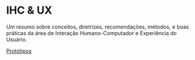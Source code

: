 # IHC & UX

Um resumo sobre conceitos, diretrizes, recomendações, métodos, e boas práticas da área de Interação Humano-Computador e Experiência do Usuário.


[Protótipos](docs/prototipos.md)



